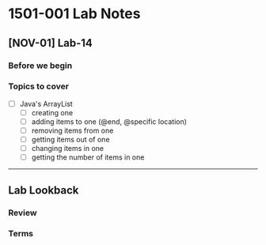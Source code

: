 # 1501-001 Lab Notes

## [NOV-01] Lab-14

### Before we begin

### Topics to cover

- [ ] Java's ArrayList
  - [ ] creating one
  - [ ] adding items to one (@end, @specific location)
  - [ ] removing items from one
  - [ ] getting items out of one
  - [ ] changing items in one
  - [ ] getting the number of items in one

---

## Lab Lookback

### Review

### Terms
